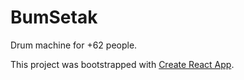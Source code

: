 # BumSetak
Drum machine for +62 people.

This project was bootstrapped with [Create React App](https://github.com/facebook/create-react-app).
